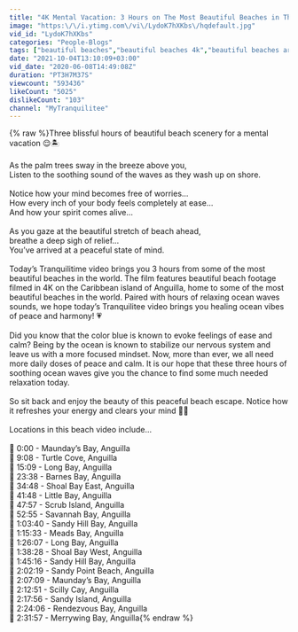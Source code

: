 ```yaml
---
title: "4K Mental Vacation: 3 Hours on The Most Beautiful Beaches in The World"
image: "https:\/\/i.ytimg.com\/vi\/LydoK7hXKbs\/hqdefault.jpg"
vid_id: "LydoK7hXKbs"
categories: "People-Blogs"
tags: ["beautiful beaches","beautiful beaches 4k","beautiful beaches around the world"]
date: "2021-10-04T13:10:09+03:00"
vid_date: "2020-06-08T14:49:08Z"
duration: "PT3H7M37S"
viewcount: "593436"
likeCount: "5025"
dislikeCount: "103"
channel: "MyTranquilitee"
---
```

{% raw %}Three blissful hours of beautiful beach scenery for a mental vacation 😌🏝<br /><br />As the palm trees sway in the breeze above you,<br />Listen to the soothing sound of the waves as they wash up on shore.<br /><br />Notice how your mind becomes free of worries...<br />How every inch of your body feels completely at ease...<br />And how your spirit comes alive...<br /><br />As you gaze at the beautiful stretch of beach ahead,<br />breathe a deep sigh of relief...<br />You’ve arrived at a peaceful state of mind.<br /><br />Today’s Tranquilitime video brings you 3 hours from some of the most beautiful beaches in the world. The film features beautiful beach footage filmed in 4K on the Caribbean island of Anguilla, home to some of the most beautiful beaches in the world. Paired with hours of relaxing ocean waves sounds, we hope today’s Tranquilitee video brings you healing ocean vibes of peace and harmony! 💗<br /><br />Did you know that the color blue is known to evoke feelings of ease and calm? Being by the ocean is known to stabilize our nervous system and leave us with a more focused mindset. Now, more than ever, we all need more daily doses of peace and calm. It is our hope that these three hours of soothing ocean waves give you the chance to find some much needed relaxation today. <br /><br />So sit back and enjoy the beauty of this peaceful beach escape. Notice how it refreshes your energy and clears your mind 🌊😌<br /><br />Locations in this beach video include... <br /><br />💙 0:00 - Maunday’s Bay, Anguilla <br />💙 9:08 - Turtle Cove, Anguilla <br />💙 15:09 - Long Bay, Anguilla <br />💙 23:38 - Barnes Bay, Anguilla <br />💙 34:48 - Shoal Bay East, Anguilla <br />💙 41:48 - Little Bay, Anguilla <br />💙 47:57 - Scrub Island, Anguilla <br />💙 52:55 - Savannah Bay, Anguilla <br />💙 1:03:40 - Sandy Hill Bay, Anguilla  <br />💙 1:15:33 - Meads Bay, Anguilla  <br />💙 1:26:07 - Long Bay, Anguilla <br />💙 1:38:28 - Shoal Bay West, Anguilla <br />💙 1:45:16 - Sandy Hill Bay, Anguilla <br />💙 2:02:19 - Sandy Point Beach, Anguilla <br />💙 2:07:09 - Maunday’s Bay, Anguilla  <br />💙 2:12:51 - Scilly Cay, Anguilla <br />💙 2:17:56 - Sandy Island, Anguilla <br />💙 2:24:06 - Rendezvous Bay, Anguilla <br />💙 2:31:57 - Merrywing Bay, Anguilla{% endraw %}
